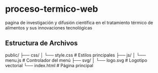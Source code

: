 # proceso-termico-web
pagina  de investigación y difusión científica en el tratamiento térmico de alimentos y sus innovaciones tecnológicas
## Estructura de Archivos

public/
├── css/
│   └── style.css       # Estilos principales
├── js/
│   └── menu.js         # Controlador del menú
├── svg/
│   └── logo.svg        # Logotipo vectorial
└── index.html          # Página principal